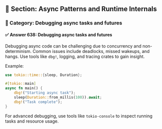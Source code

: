## 📘 Section: Async Patterns and Runtime Internals
### 🔹 Category: Debugging async tasks and futures
#### ✅ Answer 638: Debugging async tasks and futures

Debugging async code can be challenging due to concurrency and non-determinism. Common issues include deadlocks, missed wakeups, and hangs. Use tools like `dbg!`, logging, and tracing crates to gain insight.

Example:

```rust
use tokio::time::{sleep, Duration};

#[tokio::main]
async fn main() {
    dbg!("Starting async task");
    sleep(Duration::from_millis(100)).await;
    dbg!("Task complete");
}
```

For advanced debugging, use tools like `tokio-console` to inspect running tasks and resource usage.
